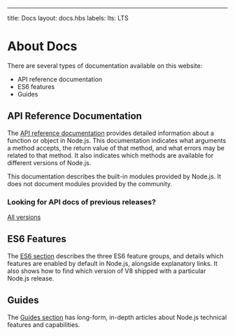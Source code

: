 ---
title: Docs
layout: docs.hbs
labels:
  lts: LTS


# About Docs

There are several types of documentation available on this website:

- API reference documentation
- ES6 features
- Guides

## API Reference Documentation

The [API reference documentation](https://nodejs.org/api/) provides detailed information about a function or object in Node.js. This documentation indicates what arguments a method accepts, the return value of that method, and what errors may be related to that method. It also indicates which methods are available for different versions of Node.js.

This documentation describes the built-in modules provided by Node.js. It does not document modules provided by the community.

<div class="highlight-box">

### Looking for API docs of previous releases?

<NodeApiVersionLinks />

[All versions](https://nodejs.org/docs/)

</div>

## ES6 Features

The [ES6 section](/en/docs/es6/) describes the three ES6 feature groups, and details which features are enabled by default in Node.js, alongside explanatory links. It also shows how to find which version of V8 shipped with a particular Node.js release.

## Guides

The [Guides section](/en/docs/guides/) has long-form, in-depth articles about Node.js technical features and capabilities.
